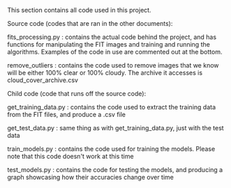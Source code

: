 This section contains all code used in this project. 

Source code (codes that are ran in the other documents): 

fits_processing.py : contains the actual code behind the project, and has functions for manipulating the FIT images and training and running the algorithms. Examples of the code in use are commented out at the bottom.

remove_outliers : contains the code used to remove images that we know will be either 100% clear or 100% cloudy. The archive it accesses is cloud_cover_archive.csv

Child code (code that runs off the source code):

get_training_data.py : contains the code used to extract the training data from the FIT files, and produce a .csv file

get_test_data.py : same thing as with get_training_data.py, just with the test data

train_models.py : contains the code used for training the models. Please note that this code doesn't work at this time

test_models.py : contains the code for testing the models, and producing a graph showcasing how their accuracies change over time


